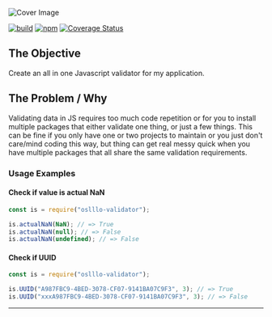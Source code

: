 ![Cover Image](../images/cover.png)

[![build](https://img.shields.io/travis/oslllo/validator)](https://travis-ci.com/github/oslllo/validator)
[![npm](https://img.shields.io/npm/v/oslllo-validator)](https://www.npmjs.com/package/oslllo-validator)
[![Coverage Status](https://img.shields.io/coveralls/github/oslllo/validator)](https://coveralls.io/github/oslllo/validator?branch=master)

## The Objective

Create an all in one Javascript validator for my application.

## The Problem / Why

Validating data in JS requires too much code repetition or for you to install multiple packages that either validate one thing, or just a few things. This can be fine if you only have one or two projects to maintain or you just don't care/mind coding this way, but thing can get real messy quick when you have multiple packages that all share the same validation requirements.

### Usage Examples

#### Check if value is actual NaN

```js
const is = require("oslllo-validator");

is.actualNaN(NaN); // => True
is.actualNaN(null); // => False
is.actualNaN(undefined); // => False
```

#### Check if UUID

```js
const is = require("oslllo-validator");

is.UUID("A987FBC9-4BED-3078-CF07-9141BA07C9F3", 3); // => True
is.UUID("xxxA987FBC9-4BED-3078-CF07-9141BA07C9F3", 3); // => False
```

---
